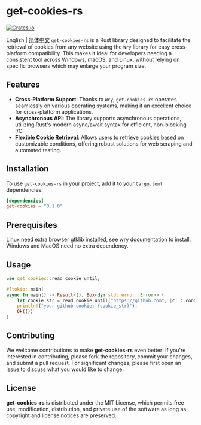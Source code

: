 # get-cookies-rs

[![Crates.io](https://img.shields.io/crates/v/get-cookies.svg)](https://crates.io/crates/get-cookies)

English | [简体中文](README_zh.md)
`get-cookies-rs` is a Rust library designed to facilitate the retrieval of cookies from any website using the `Wry` library for easy cross-platform compatibility. This makes it ideal for developers needing a consistent tool across Windows, macOS, and Linux, without relying on specific browsers which may enlarge your program size.

## Features

- **Cross-Platform Support**: Thanks to `Wry`, `get-cookies-rs` operates seamlessly on various operating systems, making it an excellent choice for cross-platform applications.
- **Asynchronous API**: The library supports asynchronous operations, utilizing Rust's modern async/await syntax for efficient, non-blocking I/O.
- **Flexible Cookie Retrieval**: Allows users to retrieve cookies based on customizable conditions, offering robust solutions for web scraping and automated testing.

## Installation

To use `get-cookies-rs` in your project, add it to your `Cargo.toml` dependencies:

```toml
[dependencies]
get-cookies = "0.1.0"
```

## Prerequisites

Linux need extra browser gtklib installed, see [wry documentation](https://github.com/tauri-apps/wry/tree/wry-v0.39.3) to install.
Windows and MacOS need no extra dependency.

## Usage

```rust
use get_cookies::read_cookie_until;

#[tokio::main]
async fn main() -> Result<(), Box<dyn std::error::Error>> {
    let cookie_str = read_cookie_until("https://github.com", |c| c.contains("logged_in=yes")).await?;
    println!("your github cookie: {cookie_str}");
    Ok(())
}
```

## Contributing

We welcome contributions to make **get-cookies-rs** even better! If you're interested in contributing, please fork the repository, commit your changes, and submit a pull request. For significant changes, please first open an issue to discuss what you would like to change.

## License

**get-cookies-rs** is distributed under the MIT License, which permits free use, modification, distribution, and private use of the software as long as copyright and license notices are preserved.
